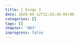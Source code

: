 ```yaml
---
title: 1 Kings 3
date: 2020-04-12T12:42:16-04:00
categories: []
tags: []
chapter: "003"
inprogress: false
---
```


